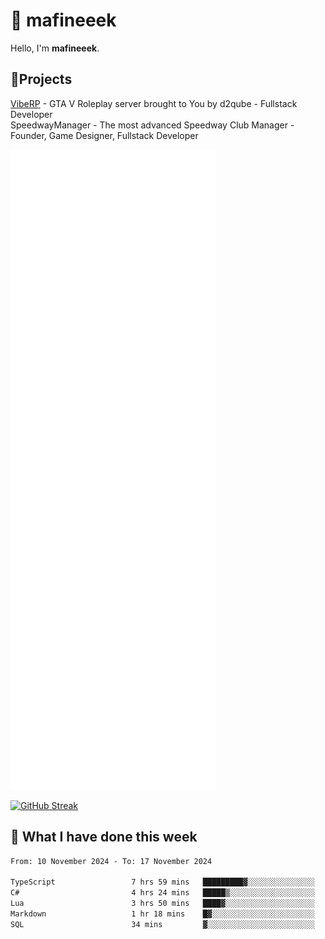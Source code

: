 # 👋 mafineeek
Hello, I'm **mafineeek**.

## 📝Projects

[VibeRP](https://v-rp.pl) - GTA V Roleplay server brought to You by d2qube - Fullstack Developer<br/>
SpeedwayManager - The most advanced Speedway Club Manager - Founder, Game Designer, Fullstack Developer


![](./github-metrics.svg)

[![GitHub Streak](https://streak-stats.demolab.com/?user=mafineeek)](https://git.io/streak-stats)

## 📰 What I have done this week
<!--START_SECTION:waka-->

```txt
From: 10 November 2024 - To: 17 November 2024

TypeScript                 7 hrs 59 mins   █████████▓░░░░░░░░░░░░░░░   38.83 %
C#                         4 hrs 24 mins   █████▒░░░░░░░░░░░░░░░░░░░   21.41 %
Lua                        3 hrs 50 mins   ████▓░░░░░░░░░░░░░░░░░░░░   18.67 %
Markdown                   1 hr 18 mins    █▓░░░░░░░░░░░░░░░░░░░░░░░   06.33 %
SQL                        34 mins         ▓░░░░░░░░░░░░░░░░░░░░░░░░   02.77 %
```

<!--END_SECTION:waka-->
